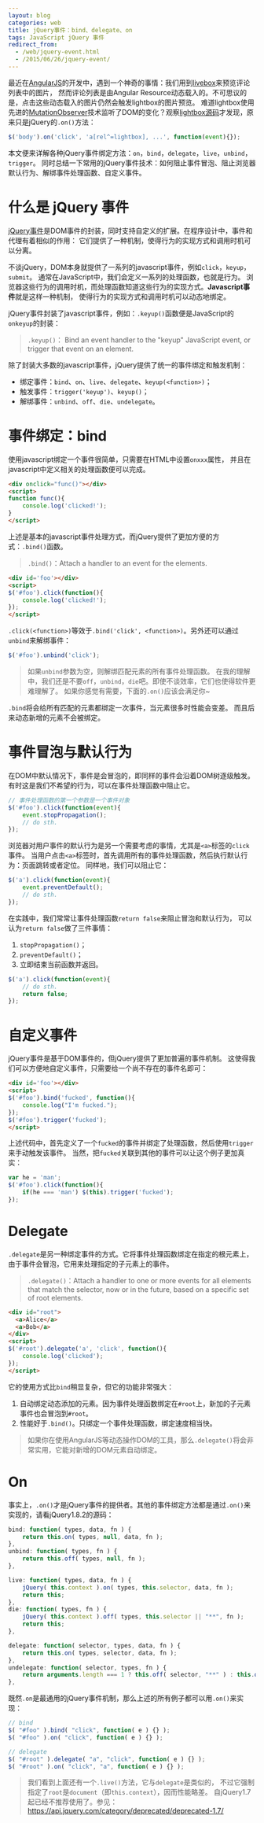 ```yaml
---
layout: blog 
categories: web
title: jQuery事件：bind、delegate、on
tags: JavaScript jQuery 事件
redirect_from:
  - /web/jquery-event.html
  - /2015/06/26/jquery-event/
---
```


最近在[AngularJS][ai]的开发中，遇到一个神奇的事情：我们用到[livebox][lb]来预览评论列表中的图片，
然而评论列表是由Angular Resource动态载入的。不可思议的是，点击这些动态载入的图片仍然会触发lightbox的图片预览。
难道lightbox使用先进的[MutationObserver][mo]技术监听了DOM的变化？观察[lightbox源码][lbsrc]才发现，原来只是jQuery的`.on()`方法：

```javascript
$('body').on('click', 'a[rel^=lightbox], ...', function(event){});
```

本文便来详解各种jQuery事件绑定方法：`on`，`bind`，`delegate`，`live`，`unbind`，`trigger`。
同时总结一下常用的jQuery事件技术：如何阻止事件冒泡、阻止浏览器默认行为、解绑事件处理函数、自定义事件。

# 什么是 jQuery 事件

[jQuery事件][je]是DOM事件的封装，同时支持自定义的扩展。在程序设计中，事件和代理有着相似的作用：
它们提供了一种机制，使得行为的实现方式和调用时机可以分离。

不谈jQuery，DOM本身就提供了一系列的javascript事件，例如`click`，`keyup`，`submit`。
通常在JavaScript中，我们会定义一系列的处理函数，也就是行为。
浏览器这些行为的调用时机，而处理函数知道这些行为的实现方式。**Javascript事件**就是这样一种机制，
使得行为的实现方式和调用时机可以动态地绑定。

jQuery事件封装了javascript事件，例如：`.keyup()`函数便是JavaScript的`onkeyup`的封装：

> `.keyup()`： Bind an event handler to the "keyup" JavaScript event, or trigger that event on an element.

除了封装大多数的javascript事件，jQuery提供了统一的事件绑定和触发机制：

* 绑定事件：`bind`、`on`、`live`、`delegate`、`keyup(<function>)`；
* 触发事件：`trigger('keyup')`、`keyup()`；
* 解绑事件：`unbind`、`off`、`die`、`undelegate`。

# 事件绑定：bind

使用javascript绑定一个事件很简单，只需要在HTML中设置`onxxx`属性，
并且在javascript中定义相关的处理函数便可以完成。

```html
<div onclick="func()"></div>
<script>
function func(){
    console.log('clicked!');
}
</script>
```

上述是基本的javascript事件处理方式，而jQuery提供了更加方便的方式：`.bind()`函数。

> `.bind()`：Attach a handler to an event for the elements.

```html
<div id='foo'></div>
<script>
$('#foo').click(function(){
    console.log('clicked!');
});
</script>
```

`.click(<function>)`等效于`.bind('click', <function>)`。另外还可以通过`unbind`来解绑事件：

```javascript
$('#foo').unbind('click');
```

> 如果`unbind`参数为空，则解绑匹配元素的所有事件处理函数。
> 在我的理解中，我们还是不要`off`，`unbind`，`die`吧。即使不谈效率，它们也使得软件更难理解了。
> 如果你感觉有需要，下面的`.on()`应该会满足你~

`.bind`将会给所有匹配的元素都绑定一次事件，当元素很多时性能会变差。
而且后来动态新增的元素不会被绑定。

<!--more-->

# 事件冒泡与默认行为

在DOM中默认情况下，事件是会冒泡的，即同样的事件会沿着DOM树逐级触发。
有时这是我们不希望的行为，可以在事件处理函数中阻止它。

```javascript
// 事件处理函数的第一个参数是一个事件对象
$('#foo').click(function(event){
    event.stopPropagation();
    // do sth.
});
```

浏览器对用户事件的默认行为是另一个需要考虑的事情，尤其是`<a>`标签的`click`事件。
当用户点击`<a>`标签时，首先调用所有的事件处理函数，然后执行默认行为：页面跳转或者定位。
同样地，我们可以阻止它：

```javascript
$('a').click(function(event){
    event.preventDefault();
    // do sth.
});
```

在实践中，我们常常让事件处理函数`return false`来阻止冒泡和默认行为，
可以认为`return false`做了三件事情：

1. `stopPropagation()`；
2. `preventDefault()`；
3. 立即结束当前函数并返回。

```javascript
$('a').click(function(event){
    // do sth.
    return false;
});
```

# 自定义事件

jQuery事件是基于DOM事件的，但jQuery提供了更加普遍的事件机制。
这使得我们可以方便地自定义事件，只需要给一个尚不存在的事件名即可：

```html
<div id='foo'></div>
<script>
$('#foo').bind('fucked', function(){
    console.log("I'm fucked.");
});
$('#foo').trigger('fucked');
</script>
```

上述代码中，首先定义了一个`fucked`的事件并绑定了处理函数，然后使用`trigger`来手动触发该事件。
当然，把`fucked`关联到其他的事件可以让这个例子更加真实：

```javascript
var he = 'man';
$('#foo').click(function(){
    if(he === 'man') $(this).trigger('fucked');
});
```

# Delegate

`.delegate`是另一种绑定事件的方式。它将事件处理函数绑定在指定的根元素上，
由于事件会冒泡，它用来处理指定的子元素上的事件。

> `.delegate()`：Attach a handler to one or more events for all elements that match the selector, now or in the future, based on a specific set of root elements.

```html
<div id="root">
  <a>Alice</a>
  <a>Bob</a>
</div>
<script>
$('#root').delegate('a', 'click', function(){
    console.log('clicked');
});
</script>
```

它的使用方式比`bind`稍显复杂，但它的功能非常强大：

1. 自动绑定动态添加的元素。因为事件处理函数绑定在`#root`上，新加的子元素事件也会冒泡到`#root`。
2. 性能好于`.bind()`。只绑定一个事件处理函数，绑定速度相当快。

> 如果你在使用AngularJS等动态操作DOM的工具，那么`.delegate()`将会非常实用，它能对新增的DOM元素自动绑定。

# On

事实上，`.on()`才是jQuery事件的提供者。其他的事件绑定方法都是通过`.on()`来实现的，请看jQuery1.8.2的源码：

```javascript
bind: function( types, data, fn ) {
    return this.on( types, null, data, fn );
},
unbind: function( types, fn ) {
    return this.off( types, null, fn );
},

live: function( types, data, fn ) {
    jQuery( this.context ).on( types, this.selector, data, fn );
    return this;
},
die: function( types, fn ) {
    jQuery( this.context ).off( types, this.selector || "**", fn );
    return this;
},

delegate: function( selector, types, data, fn ) {
    return this.on( types, selector, data, fn );
},
undelegate: function( selector, types, fn ) {
    return arguments.length === 1 ? this.off( selector, "**" ) : this.off( types, selector || "**", fn );
},
```

既然`.on`是最通用的jQuery事件机制，那么上述的所有例子都可以用`.on()`来实现：

```javascript
// bind 
$( "#foo" ).bind( "click", function( e ) {} );
$( "#foo" ).on( "click", function( e ) {} ); 

// delegate 
$( "#root" ).delegate( "a", "click", function( e ) {} );
$( "#root" ).on( "click", "a", function( e ) {} );
```

> 我们看到上面还有一个`.live()`方法，它与`delegate`是类似的，
> 不过它强制指定了`root`是`document`（即`this.context`），因而性能略差。
> 自jQuery1.7起已经不推荐使用了。参见： https://api.jquery.com/category/deprecated/deprecated-1.7/

[je]: https://api.jquery.com/category/events/
[ai]: /2015/05/31/angular-scope-initialize.html
[lb]: http://lokeshdhakar.com/projects/lightbox2/
[mo]: https://developer.mozilla.org/en-US/docs/Web/API/MutationObserver
[lbsrc]: https://github.com/lokesh/lightbox2/blob/master/src/js/lightbox.js
